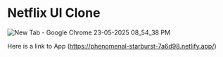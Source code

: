 # Netflix UI Clone

![New Tab - Google Chrome 23-05-2025 08_54_38 PM](https://github.com/user-attachments/assets/7130ca61-1160-4d15-92fa-2d0a798c0741)

Here is a link to App (https://phenomenal-starburst-7a6d98.netlify.app/)
